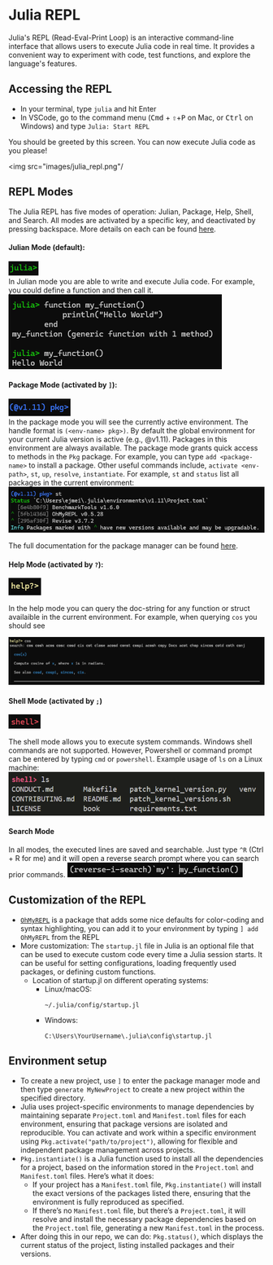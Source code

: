 # Julia REPL

Julia's REPL (Read-Eval-Print Loop) is an interactive command-line interface that allows users to execute Julia code in real time. It provides a convenient way to experiment with code, test functions, and explore the language's features.

## Accessing the REPL
- In your terminal, type `julia` and hit Enter
- In VSCode, go to the command menu (<kbd>Cmd</kbd> + <kbd>⇧</kbd>+<kbd>P</kbd> on Mac, or <kbd>Ctrl</kbd> on Windows) and type `Julia: Start REPL`

You should be greeted by this screen. You can now execute Julia code as you please!

<img src="images/julia_repl.png"/


## REPL Modes

The Julia REPL has five modes of operation: Julian, Package, Help, Shell, and Search. All modes are activated by a specific key, and deactivated by pressing backspace. More details on each can be found [here](https://docs.julialang.org/en/v1/stdlib/REPL/#The-different-prompt-modes).

#### Julian Mode (default):
<img src="images/julia_default_mode.png"/></br>
In Julian mode you are able to write and execute Julia code. For example, you could define a function and then call it.
<img src="images/code_exec.png"/>

#### Package Mode (activated by `]`):
<img src="images/julia_pkg_mode.png"/></br>
In the package mode you will see the currently active environment. The handle format is `(<env-name> pkg>)`. By default the global environment for your current Julia version is active (e.g., @v1.11). Packages in this environment are always available. The package mode grants quick access to methods in the `Pkg` package. For example, you can type `add <package-name>` to install a package. Other useful commands include, `activate <env-path>`, `st`, `up`, `resolve`, `instantiate`. For example, `st` and `status` list all packages in the current environment:
<img src="images/my_env.png"/>


The full documentation for the package manager can be found [here](https://pkgdocs.julialang.org/v1/).

#### Help Mode (activated by `?`):
<img src="images/julia_help_mode.png"/></br>

In the help mode you can query the doc-string for any function or struct availaible in the current environment. For example, when querying `cos` you should see

<img src="images/cos_help.png"/>


#### Shell Mode (activated by `;`)
<img src="images/julia_shell_mode.png"/>

The shell mode allows you to execute system commands. Windows shell commands are not supported. However, Powershell or command prompt can be entered by typing `cmd` or `powershell`. Example usage of `ls` on a Linux machine:
<img src="images/shell_ls.png"/>

#### Search Mode
In all modes, the executed lines are saved and searchable. Just type `^R` (Ctrl + R for me) and it will open a reverse search prompt where you can search prior commands.
<img src="images/rev_search.png"/>


## Customization of the REPL

- [`OhMyREPL`](https://github.com/KristofferC/OhMyREPL.jl) is a package that adds some nice defaults for color-coding and syntax highlighting, you can add it to your environment by typing `] add OhMyREPL` from the REPL
- More customization:
    The `startup.jl` file in Julia is an optional file that can be used to execute custom code every time a Julia session starts. It can be useful for setting configurations, loading frequently used packages, or defining custom functions.
    - Location of startup.jl on different operating systems:
        - Linux/macOS:
            ```
            ~/.julia/config/startup.jl
            ```
        - Windows:
            ```
            C:\Users\YourUsername\.julia\config\startup.jl
            ```

## Environment setup
- To create a new project, use `]` to enter the package manager mode and then type `generate MyNewProject` to create a new project within the specified directory.
- Julia uses project-specific environments to manage dependencies by maintaining separate `Project.toml` and `Manifest.toml` files for each environment, ensuring that package versions are isolated and reproducible. You can activate and work within a specific environment using `Pkg.activate("path/to/project")`, allowing for flexible and independent package management across projects.
- `Pkg.instantiate()` is a Julia function used to install all the dependencies for a project, based on the information stored in the `Project.toml` and `Manifest.toml` files. Here’s what it does:
    - If your project has a `Manifest.toml` file, `Pkg.instantiate()` will install the exact versions of the packages listed there, ensuring that the environment is fully reproduced as specified.
    - If there’s no `Manifest.toml` file, but there’s a `Project.toml`, it will resolve and install the necessary package dependencies based on the `Project.toml` file, generating a new `Manifest.toml` in the process.
- After doing this in our repo, we can do: `Pkg.status()`, which displays the current status of the project, listing installed packages and their versions.